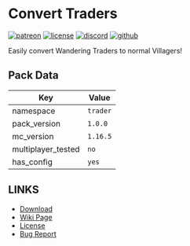 # Convert Traders

[![patreon](https://img.shields.io/endpoint?url=https%3A%2F%2Fraw.githubusercontent.com%2Flegopitstop%2Fwebsite-files%2Fmain%2Fshields.io%2Fpatreon.json)](https://www.patreon.com/Legopitstop "Go to patreon")
[![license](https://img.shields.io/endpoint?url=https%3A%2F%2Fraw.githubusercontent.com%2Flegopitstop%2Fwebsite-files%2Fmain%2Fshields.io%2Flicense.json)](https://legopitstop.weebly.com/legopitstops-common-license-v2.html "Go to legopitstop.weebly.com")
[![discord](https://img.shields.io/discord/479902284810027008)](https://legopitstop.weebly.com/discord.html "Go to legopitstop.weebly.com")
[![github](https://img.shields.io/github/issues-raw/legopitstop/Datapacks)](https://github.com/legopitstop/Datapacks/issues "Go to Github")

Easily convert Wandering Traders to normal Villagers!
## Pack Data
| Key                | Value  |
| ------------------ | ------ |
| namespace          | `trader` |
| pack_version       | `1.0.0`  |
| mc_version         | `1.16.5` |
| multiplayer_tested | `no`     |
| has_config         | `yes`     |

## LINKS
- [Download](https://www.curseforge.com/minecraft/customization/convert-traders-datapack-edition)
- [Wiki Page](https://github.com/legopitstop/Datapacks/wiki)
- [License](https://legopitstop.weebly.com/legopitstops-common-license-v2.html)
- [Bug Report](https://github.com/legopitstop/Datapacks/issues)